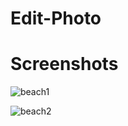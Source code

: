 # Edit-Photo

# Screenshots
![beach1](https://user-images.githubusercontent.com/48482054/201624772-9acb79a4-749f-463d-9365-491838aaddf7.jpeg)

![beach2](https://user-images.githubusercontent.com/48482054/201624846-e57cf926-98d5-451c-8f75-5296d90faf5d.jpeg)

